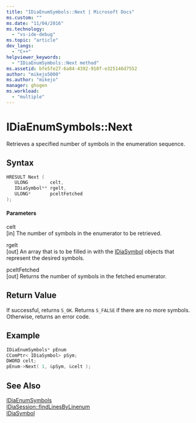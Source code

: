 ```yaml
---
title: "IDiaEnumSymbols::Next | Microsoft Docs"
ms.custom: ""
ms.date: "11/04/2016"
ms.technology: 
  - "vs-ide-debug"
ms.topic: "article"
dev_langs: 
  - "C++"
helpviewer_keywords: 
  - "IDiaEnumSymbols::Next method"
ms.assetid: bfe5fe27-6a84-4392-910f-e325146d7552
author: "mikejo5000"
ms.author: "mikejo"
manager: ghogen
ms.workload: 
  - "multiple"
---
```

# IDiaEnumSymbols::Next
Retrieves a specified number of symbols in the enumeration sequence.  
  
## Syntax  
  
```C++  
HRESULT Next (   
   ULONG        celt,  
   IDiaSymbol** rgelt,  
   ULONG*       pceltFetched  
);  
```  
  
#### Parameters  
 celt  
 [in] The number of symbols in the enumerator to be retrieved.  
  
 rgelt  
 [out] An array that is to be filled in with the [IDiaSymbol](../../debugger/debug-interface-access/idiasymbol.md) objects that represent the desired symbols.  
  
 pceltFetched  
 [out] Returns the number of symbols in the fetched enumerator.  
  
## Return Value  
 If successful, returns `S_OK`. Returns `S_FALSE` if there are no more symbols. Otherwise, returns an error code.  
  
## Example  
  
```C++  
IDiaEnumSymbols* pEnum  
CComPtr< IDiaSymbol> pSym;  
DWORD celt;  
pEnum->Next( 1, &pSym, &celt );  
```  
  
## See Also  
 [IDiaEnumSymbols](../../debugger/debug-interface-access/idiaenumsymbols.md)   
 [IDiaSession::findLinesByLinenum](../../debugger/debug-interface-access/idiasession-findlinesbylinenum.md)   
 [IDiaSymbol](../../debugger/debug-interface-access/idiasymbol.md)